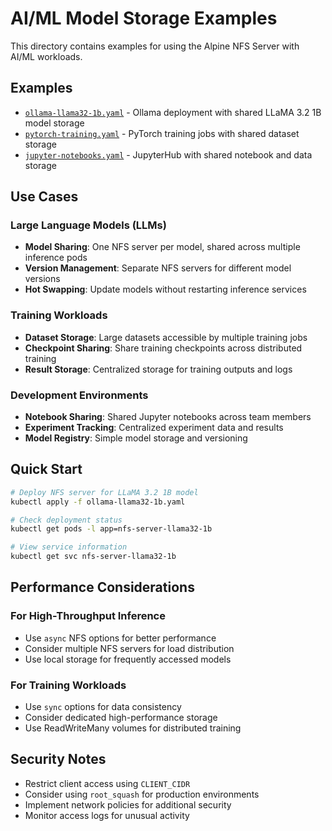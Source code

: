 # AI/ML Model Storage Examples

This directory contains examples for using the Alpine NFS Server with AI/ML workloads.

## Examples

- [`ollama-llama32-1b.yaml`](ollama-llama32-1b.yaml) - Ollama deployment with shared LLaMA 3.2 1B model storage
- [`pytorch-training.yaml`](pytorch-training.yaml) - PyTorch training jobs with shared dataset storage
- [`jupyter-notebooks.yaml`](jupyter-notebooks.yaml) - JupyterHub with shared notebook and data storage

## Use Cases

### Large Language Models (LLMs)
- **Model Sharing**: One NFS server per model, shared across multiple inference pods
- **Version Management**: Separate NFS servers for different model versions
- **Hot Swapping**: Update models without restarting inference services

### Training Workloads
- **Dataset Storage**: Large datasets accessible by multiple training jobs
- **Checkpoint Sharing**: Share training checkpoints across distributed training
- **Result Storage**: Centralized storage for training outputs and logs

### Development Environments
- **Notebook Sharing**: Shared Jupyter notebooks across team members
- **Experiment Tracking**: Centralized experiment data and results
- **Model Registry**: Simple model storage and versioning

## Quick Start

```bash
# Deploy NFS server for LLaMA 3.2 1B model
kubectl apply -f ollama-llama32-1b.yaml

# Check deployment status
kubectl get pods -l app=nfs-server-llama32-1b

# View service information
kubectl get svc nfs-server-llama32-1b
```

## Performance Considerations

### For High-Throughput Inference
- Use `async` NFS options for better performance
- Consider multiple NFS servers for load distribution
- Use local storage for frequently accessed models

### For Training Workloads
- Use `sync` options for data consistency
- Consider dedicated high-performance storage
- Use ReadWriteMany volumes for distributed training

## Security Notes

- Restrict client access using `CLIENT_CIDR`
- Consider using `root_squash` for production environments
- Implement network policies for additional security
- Monitor access logs for unusual activity
